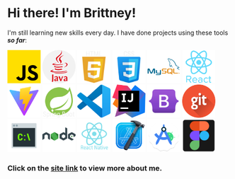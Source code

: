 # Hi there! I'm Brittney!

I'm still learning new skills every day. I have done projects using these tools ***so far***:

<p>
    <img src="./src/assets/js.png" width="75" alt="JavaScript - " />
    <img src="./src/assets/java.png" width="75" alt="Java - " />
    <img src="./src/assets/html-5.png" width="75" alt="HTML - " />
    <img src="./src/assets/css-3.png" width="75" alt="CSS - " />
    <img src="./src/assets/mysql.png" width="75" alt="MySQL - " />
    <img src="./src/assets/react.png" width="75" alt="React - " />
    <img src="./src/assets/vite.png" width="75" alt="Vite - " />
     <img src="./src/assets/springboot.png" width="75" alt="Spring Boot - " />
     <img src="./src/assets/vscode.png" width="75" alt="VS Code - " />
     <img src="./src/assets/intellij.png" width="75" alt="IntelliJ IDEA - " />
     <img src="./src/assets/bootstrap.png" width="75" alt="BootStrap - " />
     <img src="./src/assets/git.png" width="75" alt="Git - " />
     <img src="./src/assets/commandline.png" width="75" alt="Command Line - " />
     <img src="./src/assets/nodejs.png" width="75" alt="Node JS - " />
     <img src="./src/assets/reactnative.png" width="75" alt="React Native - " />
     <img src="./src/assets/Xcode.png" width="75" alt="Xcode - " />
     <img src="./src/assets/androidstudio.png" width="75" alt="Android Studio" />
     <img src="./src/assets/figma.png" width="75" alt="Figma" />
</p>


### Click on the <a href='https://www.brittneyepperson.com' target="_blank">site link</a> to view more about me.
